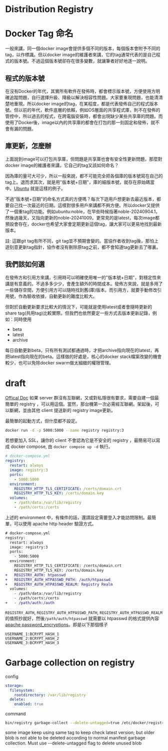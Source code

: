 # Distribution Registry



# Docker Tag 命名
一般來講，同一個docker image會提供多個不同的版本，每個版本會附予不同的tag，以作標識。但以docker image的維護者來講，它的tag通常代表的是自己程式的版本號。不過這個版本號卻存在很多變數，就讓筆者好好地逐一說明。

## 程式的版本號
在沒有Docker的年代，其實所有軟件在發佈時，都會標示版本號，方便使用方明確追蹤問題，自行選擇升級、降級以解決相容性問題。大家要重現問題，也能清清楚地重現。所以docker image的tag，在某程度，都是代表發佈自己的程式版本號。但以前的年代，軟件底層的依賴，例如OS層面的共享程式庫，則不在發佈的管控中，所以過去的程式，在跨電腦安裝時，都會出現缺少某些共享庫的問題。而使用了Docker後，image以內的共享庫的都會在打包的那一刻固定和發佈，就不會有漏的問題。

## 庫更新，怎麼辦
上面說到image可以打包共享庫，但問題是共享庫也會有安全性更新問題，那麼對docker image的維護者來講，它自己的tag又該如何命名？

因為庫的量可大可少，所以一般來說，都不可能完全把各個庫的版本號寫在自己的tag上。退而求其次，就是用"版本號+日期"，庫的細版本號，就存在原始碼當中。[Ubuntu](https://hub.docker.com/_/ubuntu/tags) 就是這樣的例子。

不過"版本號+日期"的命名方式真的方便嗎？每次下遊用戶想更新去最近版本，都要自己找一次最近的日期。這樣對很多用戶來講都不夠方便。所以docker又提供了一個重tag的功能。例如ubuntu:noble，在早些時候指著noble-20240904.1，然後過幾天，又指向更新的noble-20241009。更常見的是latest，每次image都預設會存在，docker也希望大家會定期更新這個tag，讓大家可以更易地找到最新版本。

註: 這跟git tag有所不同，git tag並不預期會變的。當協作者收到tag後，那怕上遊刻意更新tag指針，協作者沒有刪除原tag之前，都不會知道tag更新去了哪裏。

## 我們該如何選
在發佈方和引用方來講，引用時可以明確使用唯一的"版本號+日期"，對穩定性來講是有意義的。不過多多少少，會產生額外的時間成本。發佈方來說，就是多用了一些儲存空間，方便引用方可以隨時找到舊(庫)版本。而引用方，就要手動修改引用號，作為驗收依據，自動更新的難度比較大。

但對於自動更新要求比較大的情況下，可能就是使用latest或者會隨時更新的share tag(共用tag)比較實際。但我們也依然要定一些方式去版本更新記錄，例如：同時使用
- beta
- latest
- archive

每日自動更新beta，只有所有測試都通過時，才把archive指向現在的latest，再把latest指向現在的beta。這樣做的好處是，核心的docker stack檔案改變的機會較少，也可以免除docker swarm做太細緻的權限管理。


# draft
[Offical Doc](https://distribution.github.io/distribution)
如果 server 群沒有互聯網，又或對私隱很有要求，需要自建一個最簡單的 registry ，可以用這個。當然，那台機第一次必需經互聯網。架起後，可以斷網，並由其他 client 提送新的 registry image更新。

最簡單的起動方式，但什麼都不設定。
```bash
docker run -d -p 5000:5000 --name registry registry:3
```

若想要加入 SSL，讓你的 client 不會認為它是不安全的 registry ，最簡易可以寫成 docker compose, 由 `docker compose up -d` 執行。
```yml
# docker-compose.yml
registry:
  restart: always
  image: registry:3
  ports:
    - 5000:5000
  environment:
    REGISTRY_HTTP_TLS_CERTIFICATE: /certs/domain.crt
    REGISTRY_HTTP_TLS_KEY: /certs/domain.key
  volumes:
    - /path/data:/var/lib/registry
    - /path/certs:/certs
```

上述的 environment 中，有條件的話，還請設定需要登入才能訪問限制。最簡單，可以使用 apache http header 驗證方式。
```diff
# docker-compose.yml
registry:
  restart: always
  image: registry:3
  ports:
    - 5000:5000
  environment:
    REGISTRY_HTTP_TLS_CERTIFICATE: /certs/domain.crt
    REGISTRY_HTTP_TLS_KEY: /certs/domain.key
+   REGISTRY_AUTH: htpasswd
+   REGISTRY_AUTH_HTPASSWD_PATH: /auth/htpasswd
+   REGISTRY_AUTH_HTPASSWD_REALM: Registry Realm
  volumes:
    - /path/data:/var/lib/registry
    - /path/certs:/certs
+   - /path/auth:/auth
```

`REGISTRY_AUTH`, `REGISTRY_AUTH_HTPASSWD_PATH`, `REGISTRY_AUTH_HTPASSWD_REALM` 的值照抄就好，然後`/path/auth/htpasswd` 就需要以 htpasswd 的格式提供內容 [apache password_encryptions](https://httpd.apache.org/docs/2.4/misc/password_encryptions.html)。即是以下那個樣子
```
USERNAME_1:BCRYPT_HASH_1
USERNAME_2:BCRYPT_HASH_2
USERNAME_3:BCRYPT_HASH_3
```

# Garbage collection on registry

config
```yml
storage:
  filesystem:
    rootdirectory: /var/lib/registry
  delete:
    enabled: true
```

command
```sh
bin/registry garbage-collect --delete-untagged=true /etc/docker/registry/config.yml
```
some image keep using same tag to keep check latest version; but older blob is not able to be deleted according to normal manifest garbage collection. Must use --delete-untagged flag to delete unused blob
